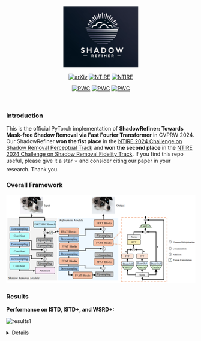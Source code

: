 &nbsp;

<div align="center">
<p align="center"> <img src="figure/logo.png" width="200px"> </p>


[![arXiv](https://img.shields.io/badge/arxiv-paper-179bd3)](https://arxiv.org/abs/2406.02559)
[![NTIRE](https://img.shields.io/badge/NTIRE_Perceptual_2024-leaderboard_User🥇_ylxb-179bd3)](https://codalab.lisn.upsaclay.fr/competitions/17546#results)
[![NTIRE](https://img.shields.io/badge/NTIRE_Fidelity_2024-leaderboard_User🥈_ZXCV-179bd3)](https://codalab.lisn.upsaclay.fr/competitions/17539#results)

[![PWC](https://img.shields.io/endpoint.svg?url=https://paperswithcode.com/badge/shadowrefiner-towards-mask-free-shadow/shadow-removal-on-adjusted-istd)](https://paperswithcode.com/sota/shadow-removal-on-adjusted-istd?p=shadowrefiner-towards-mask-free-shadow)
[![PWC](https://img.shields.io/endpoint.svg?url=https://paperswithcode.com/badge/shadowrefiner-towards-mask-free-shadow/shadow-removal-on-istd)](https://paperswithcode.com/sota/shadow-removal-on-istd?p=shadowrefiner-towards-mask-free-shadow)
[![PWC](https://img.shields.io/endpoint.svg?url=https://paperswithcode.com/badge/shadowrefiner-towards-mask-free-shadow/shadow-removal-on-wsrd)](https://paperswithcode.com/sota/shadow-removal-on-wsrd?p=shadowrefiner-towards-mask-free-shadow)


</div>
&nbsp;

### Introduction
This is the official PyTorch implementation of **ShadowRefiner: Towards Mask-free Shadow Removal via Fast Fourier Transformer** in CVPRW 2024. Our ShadowRefiner **won the fist place** in the [NTIRE 2024 Challenge on Shadow Removal Perceptual Track](https://codalab.lisn.upsaclay.fr/competitions/17546) and **won the second place** in the [NTIRE 2024 Challenge on Shadow Removal Fidelity Track](https://codalab.lisn.upsaclay.fr/competitions/17539).  If you find this repo useful, please give it a star ⭐ and consider citing our paper in your research. Thank you.

### Overall Framework
![Framework](figure/framework.png)

### Results
<summary><b>Performance on ISTD, ISTD+, and WSRD+:</b></summary>

![results1](/figure/seven_results.png)


</details>

<details close>


# Environment:

CUDA Version: 11.0

Python 3.8

# Dependencies:

torch==1.10.0

torchvision==0.9.0

pytorch_lightning=2.0.0

timm=0.6.12

opencv-python 

kornia

einops



# Our saved Model
Download [our saved model for NTIRE 2024 Image Shadow Removal Challenge --- Fidelity Track & Perceptual Track](https://drive.google.com/file/d/1ntXl9vGVOFGel1-Pu1vbbWidOU3QH-IM/view?usp=sharing) and unzip it into the folder ./weights to reproduce our test result.

# How to reproduce our test result
Download above saved models

Run test.py and find results in the folder ./results. Please note the weight path in Line 34 and Line 41 of test.py.

If you have any problems in reproducing our result, please contact wdong1745376@gmail.com as soon as possible.






